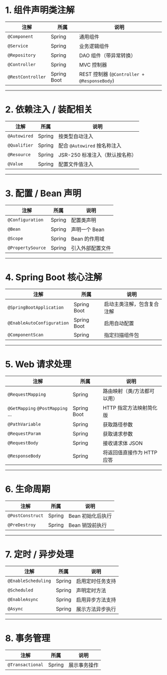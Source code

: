 # 1. 组件声明类注解

| 注解                | 所属          | 说明                                       |
| ----------------- | ----------- | ---------------------------------------- |
| `@Component`      | Spring      | 通用组件                                     |
| `@Service`        | Spring      | 业务逻辑组件                                   |
| `@Repository`     | Spring      | DAO 组件（带异常转换）                            |
| `@Controller`     | Spring      | MVC 控制器                                  |
| `@RestController` | Spring Boot | REST 控制器 (`@Controller + @ResponseBody`) |

---

# 2. 依赖注入 / 装配相关

| 注解           | 所属     | 说明                    |
| ------------ | ------ | --------------------- |
| `@Autowired` | Spring | 按类型自动注入               |
| `@Qualifier` | Spring | 配合 `@Autowired` 按名称注入 |
| `@Resource`  | Spring | JSR-250 标准注入（默认按名称）   |
| `@Value`     | Spring | 配置文件值注入               |

---

# 3. 配置 / Bean 声明

| 注解                | 所属     | 说明        |
| ----------------- | ------ | --------- |
| `@Configuration`  | Spring | 配置类声明     |
| `@Bean`           | Spring | 声明一个 Bean |
| `@Scope`          | Spring | Bean 的作用域 |
| `@PropertySource` | Spring | 引入外部配置文件  |

---

# 4. Spring Boot 核心注解

| 注解                         | 所属          | 说明            |
| -------------------------- | ----------- | ------------- |
| `@SpringBootApplication`   | Spring Boot | 启动主类注解，包含复合注解 |
| `@EnableAutoConfiguration` | Spring Boot | 启用自动配置        |
| `@ComponentScan`           | Spring      | 指定扫描组件包       |

---

# 5. Web 请求处理

| 注解                               | 所属          | 说明               |
| -------------------------------- | ----------- | ---------------- |
| `@RequestMapping`                | Spring      | 路由映射（类/方法都可以用）   |
| `@GetMapping` `@PostMapping` ... | Spring Boot | HTTP 指定方法映射简化版   |
| `@PathVariable`                  | Spring      | 获取路径参数           |
| `@RequestParam`                  | Spring      | 获取请求参数           |
| `@RequestBody`                   | Spring      | 接收请求体 JSON       |
| `@ResponseBody`                  | Spring      | 将返回值直接作为 HTTP 应答 |

---

# 6. 生命周期

| 注解               | 所属     | 说明          |
| ---------------- | ------ | ----------- |
| `@PostConstruct` | Spring | Bean 初始化后执行 |
| `@PreDestroy`    | Spring | Bean 销毁前执行  |

---

# 7. 定时 / 异步处理

| 注解                  | 所属     | 说明       |
| ------------------- | ------ | -------- |
| `@EnableScheduling` | Spring | 启用定时任务支持 |
| `@Scheduled`        | Spring | 声明定时方法   |
| `@EnableAsync`      | Spring | 启用异步方法支持 |
| `@Async`            | Spring | 展示方法异步执行 |

---

# 8. 事务管理

| 注解               | 所属     | 说明     |
| ---------------- | ------ | ------ |
| `@Transactional` | Spring | 展示事务操作 |
